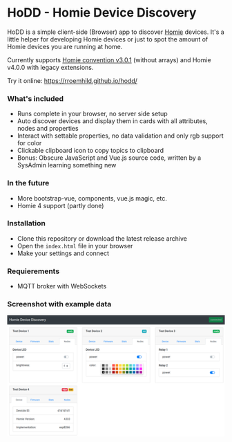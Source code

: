 # HoDD - Homie Device Discovery

HoDD is a simple client-side (Browser) app to discover [Homie](https://homieiot.github.io) devices. It's a little helper for developing Homie devices or just to spot the amount of Homie devices you are running at home.

Currently supports [Homie convention v3.0.1](https://github.com/homieiot/convention/releases/tag/v3.0.1) (without arrays) and Homie v4.0.0 with legacy extensions.

Try it online: https://rroemhild.github.io/hodd/

### What's included

* Runs complete in your browser, no server side setup
* Auto discover devices and display them in cards with all attributes, nodes and properties
* Interact with settable properties, no data validation and only rgb support for color
* Clickable clipboard icon to copy topics to clipboard
* Bonus: Obscure JavaScript and Vue.js source code, written by a SysAdmin learning something new


### In the future

* More bootstrap-vue, components, vue.js magic, etc.
* Homie 4 support (partly done)


### Installation

* Clone this repository or download the latest release archive
* Open the `index.html` file in your browser
* Make your settings and connect


### Requierements

* MQTT broker with WebSockets


### Screenshot with example data

![HoDD Screenshot](img/hodd.png)
